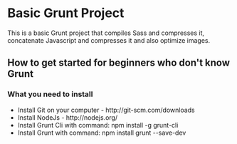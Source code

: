 # Basic Grunt Project
This is a basic Grunt project that compiles Sass and compresses it, concatenate Javascript and compresses it and also optimize images.

<h2>How to get started for beginners who don't know Grunt</h2>

<h3>What you need to install</h3>
<ul>
<li>Install Git on your computer - http://git-scm.com/downloads</li>
<li>Install NodeJs - http://nodejs.org/</li>
<li>Install Grunt Cli with command: npm install -g grunt-cli</li>
<li>Install Grunt with command: npm install grunt --save-dev</li>
</ul>

